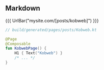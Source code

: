 ## Markdown

{{{ UrlBar("mysite.com/[posts/kobweb]") }}}

```kotlin [kobweb-md]
// build/generated/pages/posts/Kobweb.kt

@Page
@Composable
fun KobwebPage() {
    H1 { Text("Kobweb") }
    /* ... */
}
```
